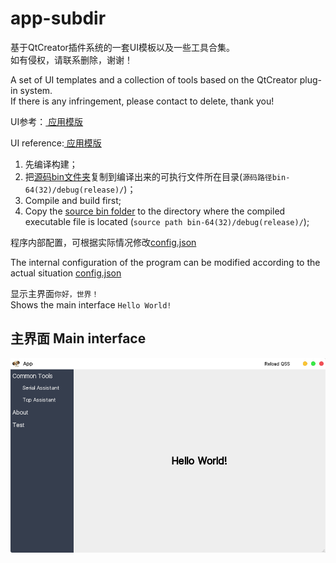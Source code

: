 # app-subdir  
基于QtCreator插件系统的一套UI模板以及一些工具合集。  
如有侵权，请联系删除，谢谢！     

A set of UI templates and a collection of tools based on the QtCreator plug-in system.  
If there is any infringement, please contact to delete, thank you!    



UI参考：[ 应用模版 ](https://github.com/xtuer/template-app/tree/master/template-qt "xtuer/template-app")  

UI reference:[ 应用模版 ](https://github.com/xtuer/template-app/tree/master/template-qt "xtuer/template-app")  




1. 先编译构建；  
2. 把[源码bin文件夹](AppTools/bin)复制到编译出来的可执行文件所在目录(`源码路径bin-64(32)/debug(release)/`)；  
1. Compile and build first;  
2. Copy the [source bin folder](AppTools/bin) to the directory where the compiled executable file is located (`source path bin-64(32)/debug(release)/`);  




程序内部配置，可根据实际情况修改[config.json](bin/cfg/config.json)     

The internal configuration of the program can be modified according to the actual situation [config.json](bin/cfg/config.json)    



显示主界面`你好，世界！`  
Shows the main interface `Hello World! `  



## 主界面 Main interface ##
<div align=center><img src="pic/app.png"></div>  
